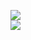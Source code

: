 [![](https://img.shields.io/badge/Made%20With-Github%20Spray-lightgrey.svg?style=for-the-badge&logo=github)](https://github.com/Annihil/github-spray#2480)  
[![](https://i.imgur.com/2DrTn0Z.gif)](https://github.com/Annihil/github-spray)